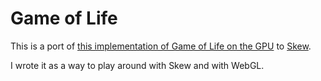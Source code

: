 # Game of Life

This is a port of [this implementation of Game of Life on the GPU](http://nullprogram.com/blog/2014/06/10/) to [Skew](http://skew-lang.org/).

I wrote it as a way to play around with Skew and with WebGL.
